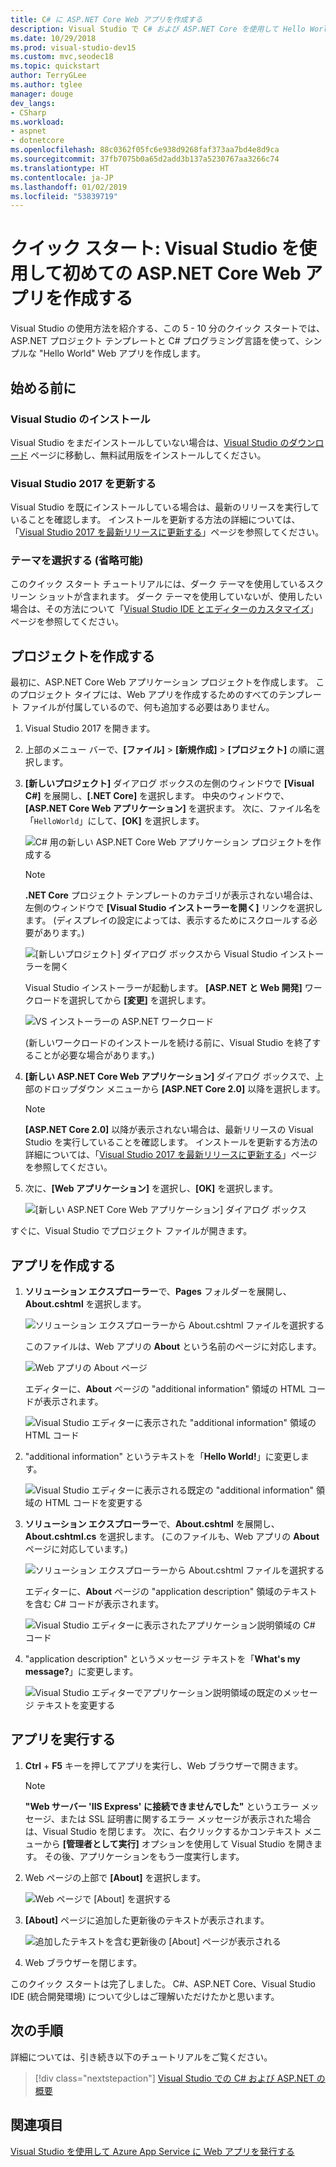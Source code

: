 ```yaml
---
title: C# に ASP.NET Core Web アプリを作成する
description: Visual Studio で C# および ASP.NET Core を使用して Hello World の Web アプリを作成する方法について、段階的に説明します。
ms.date: 10/29/2018
ms.prod: visual-studio-dev15
ms.custom: mvc,seodec18
ms.topic: quickstart
author: TerryGLee
ms.author: tglee
manager: douge
dev_langs:
- CSharp
ms.workload:
- aspnet
- dotnetcore
ms.openlocfilehash: 88c0362f05fc6e938d9268faf373aa7bd4e8d9ca
ms.sourcegitcommit: 37fb7075b0a65d2add3b137a5230767aa3266c74
ms.translationtype: HT
ms.contentlocale: ja-JP
ms.lasthandoff: 01/02/2019
ms.locfileid: "53839719"
---
```

# <a name="quickstart-use-visual-studio-to-create-your-first-aspnet-core-web-app"></a>クイック スタート: Visual Studio を使用して初めての ASP.NET Core Web アプリを作成する

Visual Studio の使用方法を紹介する、この 5 - 10 分のクイック スタートでは、ASP.NET プロジェクト テンプレートと C# プログラミング言語を使って、シンプルな "Hello World" Web アプリを作成します。

## <a name="before-you-begin"></a>始める前に

### <a name="install-visual-studio"></a>Visual Studio のインストール

Visual Studio をまだインストールしていない場合は、[Visual Studio のダウンロード](https://visualstudio.microsoft.com/downloads/?utm_medium=microsoft&utm_source=docs.microsoft.com&utm_campaign=button+cta&utm_content=download+vs2017) ページに移動し、無料試用版をインストールしてください。

### <a name="update-visual-studio"></a>Visual Studio 2017 を更新する

Visual Studio を既にインストールしている場合は、最新のリリースを実行していることを確認します。 インストールを更新する方法の詳細については、「[Visual Studio 2017 を最新リリースに更新する](../install/update-visual-studio.md)」ページを参照してください。

### <a name="choose-your-theme-optional"></a>テーマを選択する (省略可能)

このクイック スタート チュートリアルには、ダーク テーマを使用しているスクリーン ショットが含まれます。 ダーク テーマを使用していないが、使用したい場合は、その方法について「[Visual Studio IDE とエディターのカスタマイズ](quickstart-personalize-the-ide.md)」ページを参照してください。

## <a name="create-a-project"></a>プロジェクトを作成する

最初に、ASP.NET Core Web アプリケーション プロジェクトを作成します。 このプロジェクト タイプには、Web アプリを作成するためのすべてのテンプレート ファイルが付属しているので、何も追加する必要はありません。

1. Visual Studio 2017 を開きます。

1. 上部のメニュー バーで、**[ファイル]** > **[新規作成]** > **[プロジェクト]** の順に選択します。

1. **[新しいプロジェクト]** ダイアログ ボックスの左側のウィンドウで **[Visual C#]** を展開し、**[.NET Core]** を選択します。 中央のウィンドウで、**[ASP.NET Core Web アプリケーション]** を選択ます。 次に、ファイル名を「`HelloWorld`」にして、**[OK]** を選択します。

   ![C# 用の新しい ASP.NET Core Web アプリケーション プロジェクトを作成する](../ide/media/csharp-aspnet-choose-template-name-file.png)

   > [!NOTE]
   > **.NET Core** プロジェクト テンプレートのカテゴリが表示されない場合は、左側のウィンドウで **[Visual Studio インストーラーを開く]** リンクを選択します。 (ディスプレイの設定によっては、表示するためにスクロールする必要があります。)
   >
   > ![[新しいプロジェクト] ダイアログ ボックスから Visual Studio インストーラーを開く](../ide/media/open-visual-studio-installer.png)
   >
   > Visual Studio インストーラーが起動します。 **[ASP.NET と Web 開発]** ワークロードを選択してから **[変更]** を選択します。
   >
   > ![VS インストーラーの ASP.NET ワークロード](../ide/media/quickstart-aspnet-workload.png)
   >
   > (新しいワークロードのインストールを続ける前に、Visual Studio を終了することが必要な場合があります。)

1. **[新しい ASP.NET Core Web アプリケーション]** ダイアログ ボックスで、上部のドロップダウン メニューから **[ASP.NET Core 2.0]** 以降を選択します。

   > [!NOTE]
   > **[ASP.NET Core 2.0]** 以降が表示されない場合は、最新リリースの Visual Studio を実行していることを確認します。 インストールを更新する方法の詳細については、「[Visual Studio 2017 を最新リリースに更新する](../install/update-visual-studio.md)」ページを参照してください。

1. 次に、**[Web アプリケーション]** を選択し、**[OK]** を選択します。

   ![[新しい ASP.NET Core Web アプリケーション] ダイアログ ボックス](../ide/media/quickstart-aspnet-core20.png)

すぐに、Visual Studio でプロジェクト ファイルが開きます。

## <a name="create-the-app"></a>アプリを作成する

1. **ソリューション エクスプローラー**で、**Pages** フォルダーを展開し、**About.cshtml** を選択します。

   ![ソリューション エクスプローラーから About.cshtml ファイルを選択する](../ide/media/csharp-aspnet-about-page-html-file.png)

   このファイルは、Web アプリの **About** という名前のページに対応します。

   ![Web アプリの About ページ](../ide/media/csharp-aspnet-about-page.png)

   エディターに、**About** ページの "additional information" 領域の HTML コードが表示されます。

   ![Visual Studio エディターに表示された "additional information" 領域の HTML コード](../ide/media/csharp-aspnet-about-cshtml-page.png)

1. "additional information" というテキストを「**Hello World!**」に変更します。

   ![Visual Studio エディターに表示される既定の "additional information" 領域の HTML コードを変更する](../ide/media/csharp-aspnet-about-cshtml-page-hello-world.png)

1. **ソリューション エクスプローラー**で、**About.cshtml** を展開し、**About.cshtml.cs** を選択します。 (このファイルも、Web アプリの **About** ページに対応しています。)

   ![ソリューション エクスプローラーから About.cshtml ファイルを選択する](../ide/media/csharp-aspnet-about-page-code-file.png)

   エディターに、**About** ページの "application description" 領域のテキストを含む C# コードが表示されます。

   ![Visual Studio エディターに表示されたアプリケーション説明領域の C# コード](../ide/media/csharp-aspnet-about-cshtml-cs-code.png)

1. "application description" というメッセージ テキストを「**What's my message?**」に変更します。

   ![Visual Studio エディターでアプリケーション説明領域の既定のメッセージ テキストを変更する](../ide/media/csharp-aspnet-about-cshtml-cs-message.png)

## <a name="run-the-app"></a>アプリを実行する

1. **Ctrl** + **F5** キーを押してアプリを実行し、Web ブラウザーで開きます。

   > [!NOTE]
   > **"Web サーバー 'IIS Express' に接続できませんでした"** というエラー メッセージ、または SSL 証明書に関するエラー メッセージが表示された場合は、Visual Studio を閉じます。 次に、右クリックするかコンテキスト メニューから **[管理者として実行]** オプションを使用して Visual Studio を開きます。 その後、アプリケーションをもう一度実行します。

1. Web ページの上部で **[About]** を選択します。

   ![Web ページで [About] を選択する](../ide/media/csharp-aspnet-home-page-about.png)

1. **[About]** ページに追加した更新後のテキストが表示されます。

   ![追加したテキストを含む更新後の [About] ページが表示される](../ide/media/csharp-aspnet-about-page-hello-world.png)

1. Web ブラウザーを閉じます。

このクイック スタートは完了しました。 C#、ASP.NET Core、Visual Studio IDE (統合開発環境) について少しはご理解いただけたかと思います。

## <a name="next-steps"></a>次の手順

詳細については、引き続き以下のチュートリアルをご覧ください。

> [!div class="nextstepaction"]
> [Visual Studio での C# および ASP.NET の概要](../get-started/csharp/tutorial-aspnet-core.md)

## <a name="see-also"></a>関連項目

[Visual Studio を使用して Azure App Service に Web アプリを発行する](../deployment/quickstart-deploy-to-azure.md)
